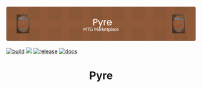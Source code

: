<p align="center">
    <img alt="Pyre Header" src=".github/header.png" width="830px"/>
</p>

<p align="center">

  <a href="https://github.com/orbitaldrift/pyre/actions/workflows/ci-rust.yml"><img src="https://github.com/orbitaldrift/pyre/actions/workflows/ci-rust.yml/badge.svg" alt="build"/></a>
  <a href="https://codecov.io/gh/orbitaldrift/pyre" ><img src="https://codecov.io/gh/orbitaldrift/pyre/graph/badge.svg?token=kWbdZz7H3g"/></a>
  <a href="https://github.com/orbitaldrift/pyre/actions/workflows/ci-release.yml"><img src="https://github.com/orbitaldrift/pyre/actions/workflows/ci-release.yml/badge.svg" alt="release"/></a>
  <a href="https://github.com/orbitaldrift/pyre/actions/workflows/docs.yml"><img src="https://github.com/orbitaldrift/pyre/actions/workflows/docs.yml/badge.svg" alt="docs"/></a>

</p>

<h1 align="center">Pyre</h1>